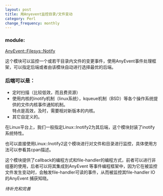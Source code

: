 ```yaml
---
layout: post
title: 用Anyevent监控目录/文件变动
category: Perl
change_frequency: monthly
---
```


### module: 
[AnyEvent::Filesys::Notify](http://search.cpan.org/~mgrimes/AnyEvent-Filesys-Notify-0.18/lib/AnyEvent/Filesys/Notify.pm)

这个模块可以监控一个或若干目录内文件的变更事件，使用AnyEvent事件处理框架，可以指定后端或者由该模块自动进行选择最优的后端。

### 后端可以是：

* 定时扫描（比较低效，而且费资源）
* 使用内核的inotify机制（linux系统），kqueue机制（BSD）等各个操作系统提供的文件内核事件通知机制。  
  特点是高效，及时，需要相对新版本的内核。
* 其它自定义的。

在Linux平台上，我们一般指定Linux::Inotify2为其后端，这个模块封装了inotify系统特性。

也可以直接使用Linux::Inotify2这个模块进行对文件和目录进行监控，具体使用方法可以参看其cpan描述。

这个模块提供了callback的编程方式和file-handler的编程方式，前者可以进行非组塞的使用，后者可以将其集成到AnyEvent
等事件编程框架中，因为它在被监控文件发生变动时，会触发file-handler可读的事件，从而被监控其file-handler IO的AnyEvent 捕获知晓。


_待补充和完善_
